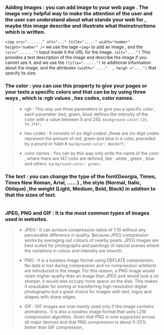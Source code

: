 ### Adding Images : you can add image to your web page . The image very helpful way to make the attention of the user and the user can understand about what stands your web for , maybe this image describe and illustrate what theinstructions which is written.

`<img src="......." alt="..." title="....." width="number" height="number" />`
we use the tage `<img>` to add an image , and the `(src=".......")` toput inside it the URL for the image. `(alt="....")` This provides a text description of the image and describe the image if you cannot see it. and we use the `(title="......")` to additional information about the image. and the attributes `(width=" ...."  , heigh ="....")` that specify its size.

### The color : you can use this property to give your pages or your texts a specific colors and that can be by using three ways , which is :rgb values , hex codes, color names.
> - rgb : This way use three parameters to give you a specific color , each parameter (red, green, blue) defines the intensity of the color with a value between 0 and 255. `background-color:(25, 54,154);`

> - hex codes : It consists of six digit codest ,these are six-digit codes represent the amount of red, green and blue in a color, preceded by a pound or hash # `background-color: #ee3eff;`

> - color names : You can by this way only write the name of the color , where there are 147 color are defined, like : white , green , blue and others. `background-color: green;`

### The text : you can change the type of the font(Georgia, Times, Times New Roman, Arial, ......) ,   the style (Normal, Italic, Oblique) ,the weight (Light, Medium, Bold, Black) in additon to that the sizes of text.
#
### JPEG, PNG and GIF : It is the most common types of images used in websites.

> - JPEG :  It can achieve compression ratios of 1:10 without any perceivable difference in quality.  Because JPEG compression works by averaging out colours of nearby pixels. JPEG images are best suited for photographs and paintings of natural scenes where the variations in colour and intensity are smooth. 

> - PNG : It is a lossless image format using DEFLATE compression. No data is lost during compression and no compression artefacts are introduced in the image. For this reason, a PNG image would retain higher quality than an image than JPEG and would look a lot sharper, it would also occupy more space on the disk. This makes it unsuitable for storing or transferring high-resolution digital photographs but a great choice for images with text, logos and shapes with sharp edges.

> - GIF : GIF images are now mainly used only if the image contains animations.. It is also a lossless image format that uses LZW compression algorithm.  Given that PNG is now supported across all major devices and that PNG compression is about 5–25% better than GIF compression,